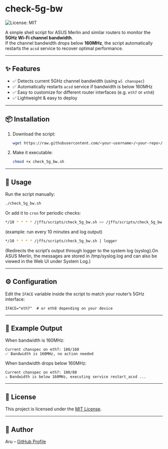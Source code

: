 # check-5g-bw

![License: MIT](https://img.shields.io/badge/License-MIT-green.svg)

A simple shell script for ASUS Merlin and similar routers to monitor the **5GHz Wi-Fi channel bandwidth**.  
If the channel bandwidth drops below **160MHz**, the script automatically restarts the `acsd` service to recover optimal performance.  

---

## ✨ Features
- ✅ Detects current 5GHz channel bandwidth (using `wl chanspec`)
- ✅ Automatically restarts `acsd` service if bandwidth is below 160MHz
- ✅ Easy to customize for different router interfaces (e.g. `eth7` or `eth8`)
- ✅ Lightweight & easy to deploy

---

## 📦 Installation
1. Download the script:
   ```bash
   wget https://raw.githubusercontent.com/<your-username>/<your-repo>/main/check_5g_bw.sh -O check_5g_bw.sh
   ```
2. Make it executable:
   ```bash
   chmod +x check_5g_bw.sh
   ```
---

## 🚀 Usage
Run the script manually:
   ```bash
   ./check_5g_bw.sh
   ```
Or add it to `cron` for periodic checks:
   ```bash
   */10 * * * * /jffs/scripts/check_5g_bw.sh >> /jffs/scripts/check_5g_bw.log 2>&1
   ```
(example: run every 10 minutes and log output)
   ```bash
   */10 * * * * /jffs/scripts/check_5g_bw.sh | logger
   ```
(Redirects the script’s output through logger to the system log (syslog).On ASUS Merlin, the messages are stored in /tmp/syslog.log and can also be viewed in the Web UI under System Log.)

---

## ⚙️ Configuration
Edit the `IFACE` variable inside the script to match your router’s 5GHz interface:
   ```script
   IFACE="eth7"  # or eth8 depending on your device
   ```

---

## 📝 Example Output
When bandwidth is 160MHz:
   ```output
   Current chanspec on eth7: 100/160
   ✅ Bandwidth is 160MHz, no action needed
   ```
When bandwidth drops below 160MHz:
   ```output
   Current chanspec on eth7: 100/80
   ⚠️ Bandwidth is below 160MHz, executing service restart_acsd ...

   ```

---

## 📄 License
This project is licensed under the [MIT License](LICENSE).

 ---

## 👤 Author
Aru – [GitHub Profile](https://github.com/AruChen)
